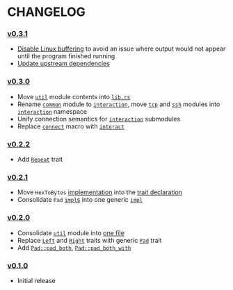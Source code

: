 # CHANGELOG

### [v0.3.1](https://github.com/speelbarrow/libspl.rs/tree/v0.3.1)
- [Disable Linux
buffering](https://github.com/speelbarrow/libspl.rs/blob/v0.3.1/src/interaction/ssh.rs#L65) to avoid
an issue where output would not appear until the program finished running
- [Update upstream dependencies](https://github.com/speelbarrow/libspl.rs/blob/v0.3.1/Cargo.toml)

### [v0.3.0](https://github.com/speelbarrow/libspl.rs/tree/v0.3.0)
- Move [`util`](https://github.com/speelbarrow/libspl.rs/blob/v0.2.2/src/util.rs) module contents
  into [`lib.rs`](https://github.com/speelbarrow/libspl.rs/blob/v0.3.0/src/lib.rs)
- Rename [`common`](https://github.com/speelbarrow/libspl.rs/blob/v0.2.2/src/common.rs) module to
  [`interaction`](https://github.com/speelbarrow/libspl.rs/blob/v0.3.0/src/interaction/mod.rs), move
  [`tcp`](https://github.com/speelbarrow/libspl.rs/blob/v0.2.2/src/tcp.rs) and
  [`ssh`](https://github.com/speelbarrow/libspl.rs/blob/v0.2.2/src/ssh.rs) modules into
  [`interaction`](https://github.com/speelbarrow/libspl.rs/blob/v0.3.0/src/interaction) namespace
- Unify connection semantics for
  [`interaction`](https://github.com/speelbarrow/libspl.rs/blob/v0.3.0/src/interaction) submodules
- Replace [`connect`](https://github.com/speelbarrow/libspl.rs/blob/v0.2.2/src/common.rs#L146) macro
  with [`interact`](https://github.com/speelbarrow/libspl.rs/blob/v0.3.0/src/interaction/mod.rs#L166)

### [v0.2.2](https://github.com/speelbarrow/libspl.rs/tree/v0.2.2)
- Add [`Repeat`](https://github.com/speelbarrow/libspl.rs/blob/v0.2.2/src/util.rs#L133) trait

### [v0.2.1](https://github.com/speelbarrow/libspl.rs/tree/v0.2.1)
- Move `HexToBytes`
  [implementation](https://github.com/speelbarrow/libspl.rs/blob/v0.2.0/src/util.rs#L28)
  into the [trait declaration](https://github.com/speelbarrow/libspl.rs/blob/v0.2.1/src/util.rs#L25)
- Consolidate `Pad` [`impl`s](https://github.com/speelbarrow/libspl.rs/blob/v0.2.0/src/util.rs#L119)
  into one generic [`impl`](https://github.com/speelbarrow/libspl.rs/blob/v0.2.1/src/util.rs#L119)

### [v0.2.0](https://github.com/speelbarrow/libspl.rs/tree/v0.2.0)
- Consolidate [`util`](https://github.com/speelbarrow/libspl.rs/blob/v0.1.0/src/util) module into
  [one file](https://github.com/speelbarrow/libspl.rs/blob/v0.2.0/src/util.rs)
- Replace [`Left`](https://github.com/speelbarrow/libspl.rs/blob/v0.1.0/src/util/pad.rs#L11) and 
[`Right`](https://github.com/speelbarrow/libspl.rs/blob/v0.1.0/src/util/pad.rs#L45) traits with 
generic [`Pad`](https://github.com/speelbarrow/libspl.rs/blob/v0.2.0/src/util.rs#L53) trait
- Add [`Pad::pad_both`](https://github.com/speelbarrow/libspl.rs/blob/v0.2.0/src/util.rs#L63),
   [`Pad::pad_both_with`](https://github.com/speelbarrow/libspl.rs/blob/v0.2.0/src/util.rs#L78)

### [v0.1.0](https://github.com/speelbarrow/libspl.rs/tree/v0.1.0)
- Initial release
